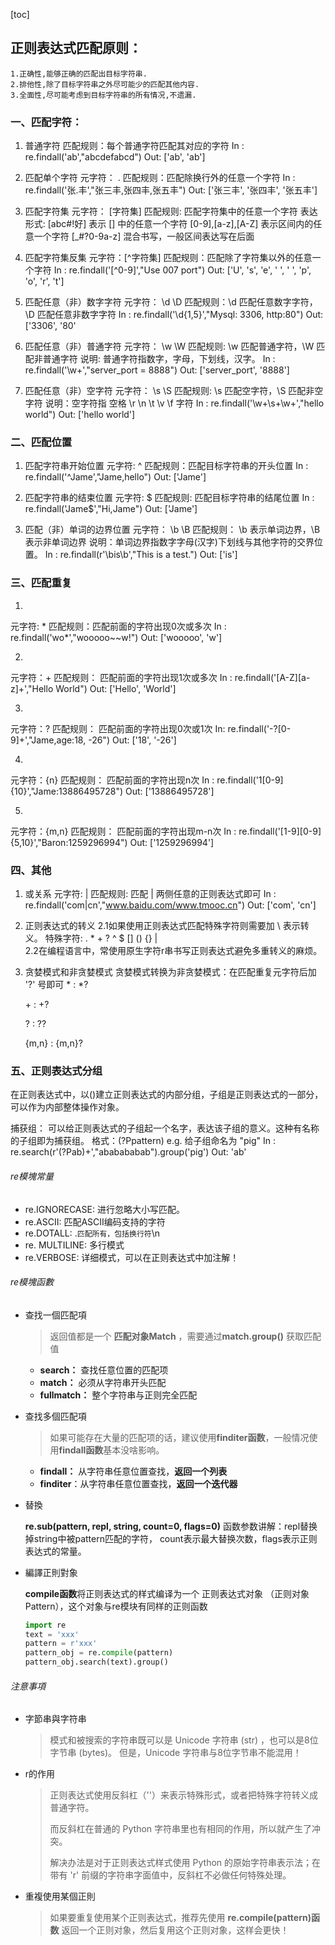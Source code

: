 [toc]

## 正则表达式匹配原则：
    1.正确性,能够正确的匹配出目标字符串.
    2.排他性,除了目标字符串之外尽可能少的匹配其他内容.
    3.全面性,尽可能考虑到目标字符串的所有情况,不遗漏.

### 一、匹配字符：

1. 普通字符
匹配规则：每个普通字符匹配其对应的字符
In : re.findall('ab',"abcdefabcd")
Out: ['ab', 'ab']

2. 匹配单个字符
元字符： .
匹配规则：匹配除换行外的任意一个字符
In : re.findall('张.丰',"张三丰,张四丰,张五丰")
Out: ['张三丰', '张四丰', '张五丰']

3. 匹配字符集
元字符： [字符集]
匹配规则: 匹配字符集中的任意一个字符
表达形式:
[abc#!好] 表示 [] 中的任意一个字符
[0-9],[a-z],[A-Z] 表示区间内的任意一个字符
[_#?0-9a-z] 混合书写，一般区间表达写在后面

4. 匹配字符集反集
元字符：[^字符集]
匹配规则：匹配除了字符集以外的任意一个字符
In : re.findall('[^0-9]',"Use 007 port")
Out: ['U', 's', 'e', ' ', ' ', 'p', 'o', 'r', 't']

5. 匹配任意（非）数字字符
元字符： \d \D
匹配规则：\d 匹配任意数字字符，\D 匹配任意非数字字符
In : re.findall('\d{1,5}',"Mysql: 3306, http:80")
Out: ['3306', '80'

6. 匹配任意（非）普通字符
元字符： \w \W
匹配规则: \w 匹配普通字符，\W 匹配非普通字符
说明: 普通字符指数字，字母，下划线，汉字。
In : re.findall('\w+',"server_port = 8888")
Out: ['server_port', '8888']

7. 匹配任意（非）空字符
元字符： \s \S
匹配规则: \s 匹配空字符，\S 匹配非空字符
说明：空字符指 空格 \r \n \t \v \f 字符
In : re.findall('\w+\s+\w+',"hello    world")
Out: ['hello    world']


### 二、匹配位置

1. 匹配字符串开始位置
元字符: ^
匹配规则：匹配目标字符串的开头位置
In : re.findall('^Jame',"Jame,hello")
Out: ['Jame']

2. 匹配字符串的结束位置
元字符: $
匹配规则: 匹配目标字符串的结尾位置
In : re.findall('Jame$',"Hi,Jame")
Out: ['Jame']

3. 匹配（非）单词的边界位置
元字符： \b \B
匹配规则： \b 表示单词边界，\B 表示非单词边界
说明：单词边界指数字字母(汉字)下划线与其他字符的交界位置。
In : re.findall(r'\bis\b',"This is a test.")
Out: ['is']


### 三、匹配重复
1.
元字符: *
匹配规则：匹配前面的字符出现0次或多次
In : re.findall('wo*',"wooooo~~w!")
Out: ['wooooo', 'w']

2.
元字符：+
匹配规则： 匹配前面的字符出现1次或多次
In : re.findall('[A-Z][a-z]+',"Hello World")
Out: ['Hello', 'World']

3.
元字符：?
匹配规则： 匹配前面的字符出现0次或1次
In: re.findall('-?[0-9]+',"Jame,age:18, -26")
Out: ['18', '-26']

4.
元字符：{n}
匹配规则： 匹配前面的字符出现n次
In : re.findall('1[0-9]{10}',"Jame:13886495728")
Out: ['13886495728']

5.
元字符：{m,n}
匹配规则： 匹配前面的字符出现m-n次
In : re.findall('[1-9][0-9]{5,10}',"Baron:1259296994")
Out: ['1259296994']


### 四、其他

1. 或关系
元字符: |
匹配规则: 匹配 | 两侧任意的正则表达式即可
In : re.findall('com|cn',"www.baidu.com/www.tmooc.cn")
Out: ['com', 'cn']

2. 正则表达式的转义
    2.1如果使用正则表达式匹配特殊字符则需要加 \ 表示转义。
    特殊字符: . * + ? ^ $ [] () {} | \
    2.2在编程语言中，常使用原生字符r串书写正则表达式避免多重转义的麻烦。

3. 贪婪模式和非贪婪模式
   贪婪模式转换为非贪婪模式：在匹配重复元字符后加 '?' 号即可
   \*  :  *?

    \+  :  +?

    ?  :  ??
   
    {m,n} : {m,n}?


### 五、正则表达式分组
在正则表达式中，以()建立正则表达式的内部分组，子组是正则表达式的一部分，可以作为内部整体操作对象。

捕获组：
可以给正则表达式的子组起一个名字，表达该子组的意义。这种有名称的子组即为捕获组。
格式：(?P<name>pattern)
e.g. 给子组命名为 "pig"
In : re.search(r'(?P<pig>ab)+',"ababababab").group('pig')
Out: 'ab'


###### re模塊常量

- re.IGNORECASE: 进行忽略大小写匹配。
- re.ASCII: 匹配ASCII编码支持的字符
- re.DOTALL: .`匹配所有，包括换行符`\n
- re. MULTILINE: 多行模式
- re.VERBOSE: 详细模式，可以在正则表达式中加注解！

###### re模塊函數

- 查找一個匹配項

  > 返回值都是一个 **匹配对象Match** ，需要通过**match.group()** 获取匹配值

  - **search：** 查找任意位置的匹配项
  - **match：** 必须从字符串开头匹配
  - **fullmatch：** 整个字符串与正则完全匹配

- 查找多個匹配項

  > 如果可能存在大量的匹配项的话，建议使用**finditer函数**，一般情况使用**findall函数**基本没啥影响。

  - **findall：** 从字符串任意位置查找，**返回一个列表**
  - **finditer**：从字符串任意位置查找，**返回一个迭代器**

- 替換

  **re.sub(pattern, repl, string, count=0, flags=0)** 函数参数讲解：repl替换掉string中被pattern匹配的字符， count表示最大替换次数，flags表示正则表达式的常量。

- 編譯正則對象

  **compile函数**将正则表达式的样式编译为一个 正则表达式对象 （正则对象Pattern），这个对象与re模块有同样的正则函数

  ```python
  import re
  text = 'xxx'
  pattern = r'xxx'
  pattern_obj = re.compile(pattern)
  pattern_obj.search(text).group()
  ```

###### 注意事項

- 字節串與字符串

  > 模式和被搜索的字符串既可以是 Unicode 字符串 (str) ，也可以是8位字节串 (bytes)。 但是，Unicode 字符串与8位字节串不能混用！

- r的作用

  > 正则表达式使用反斜杠（''）来表示特殊形式，或者把特殊字符转义成普通字符。
  >
  > 而反斜杠在普通的 Python 字符串里也有相同的作用，所以就产生了冲突。
  >
  > 解决办法是对于正则表达式样式使用 Python 的原始字符串表示法；在带有 'r' 前缀的字符串字面值中，反斜杠不必做任何特殊处理。

- 重複使用某個正則

  > 如果要重复使用某个正则表达式，推荐先使用 **re.compile(pattern)函数** 返回一个正则对象，然后复用这个正则对象，这样会更快！
